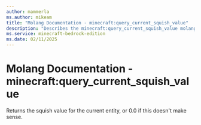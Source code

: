 ```yaml
---
author: mammerla
ms.author: mikeam
title: "Molang Documentation - minecraft:query_current_squish_value"
description: "Describes the minecraft:query_current_squish_value molang"
ms.service: minecraft-bedrock-edition
ms.date: 02/11/2025 
---
```


# Molang Documentation - minecraft:query_current_squish_value

Returns the squish value for the current entity, or 0.0 if this doesn't make sense.
